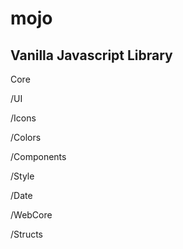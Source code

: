 # mojo
## Vanilla Javascript Library

Core

  /UI

  /Icons
  
  /Colors
  
  /Components
  
  /Style
  
  /Date
  
  /WebCore
  
  /Structs
